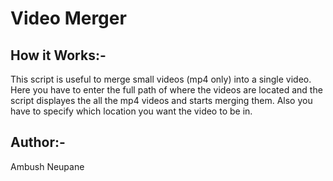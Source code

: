 # Video Merger 
## How it Works:-
This script is useful to merge small videos (mp4 only) into a single video. Here you have to enter the full path of where the videos are located and the script displayes the all the mp4 videos and starts merging them. Also you have to specify which location you want the video to be in. 
## Author:- 
Ambush Neupane 

